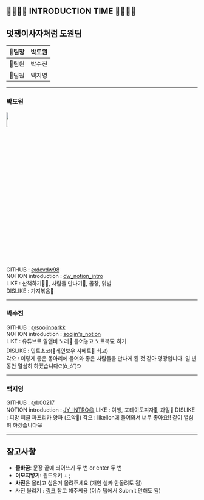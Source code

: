 👨‍👩‍👧‍👦 INTRODUCTION TIME 👨‍👩‍👧‍👦
---------------------------

## 멋쟁이사자처럼 도원팀  

|🐥팀장|박도원|
|:---:|:---:|
|🐣팀원|박수진|
|🐣팀원|백지영|

----------------

### 박도원   
<img src="https://user-images.githubusercontent.com/48977911/79438933-28776700-800f-11ea-99fb-81e6fed5cedf.gif" width="10%">

GITHUB : [@devdw98](https://github.com/devdw98)  
NOTION introduction :  [dw_notion_intro](https://www.notion.so/INTRO-fdb825c169084928b554711fccfac855)  
LIKE : 산책하기🏃‍♀️, 사람들 만나기🍻, 곱창, 닭발  
DISLIKE : 가지볶음🍆

---------------------
### 박수진  
GITHUB : [@soojinparkk](https://github.com/soojinparkk)  
NOTION introduction : [soojin's_notion](https://www.notion.so/SOOJIN-s-9afdd65e447b492d84489d832e5a1d45)  
LIKE : 유튜브로 알앤비 노래🎵 틀어놓고 노트북💻 하기  
DISLIKE : 민트초코(🧡레인보우 샤베트💛 최고)  
각오 : 이렇게 좋은 동아리에 들어와 좋은 사람들을 만나게 된 것 같아 영광입니다. 일 년 동안 열심히 하겠습니다ᕦ(ò_óˇ)ᕤ  

---------------
### 백지영  
GITHUB :  [@b00217](https://github.com/b00217)  
NOTION introduction :  [JY_INTRO😊](https://www.notion.so/JY_INTRO-d8609ca4fdee44b485bb455caac24a90)
LIKE :  여행, 포테이토피자🍕, 과일🍊 
DISLIKE : 피망 피클 파프리카 양파 (으악🤧)
각오 :  likelion에 들어와서 너무 좋아요!! 같이 열심히 하겠습니다😀

----------------

참고사항
--------
* **줄바꿈**: 문장 끝에 띄어쓰기 두 번 or enter 두 번  
* **이모지넣기**: 윈도우키 + ;  
* **사진**은 올리고 싶은거 올려주세요 (개인 셀카 안올려도 됨)  
* 사진 올리기 : [링크](https://hanee24.github.io/2017/12/21/how-to-upload-image-with-github-readme/ ) 참고 해주쎄용 (이슈 탭에서 Submit 안해도 됨)
